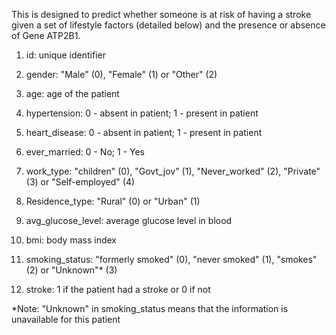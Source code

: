 This is designed to predict whether someone is at risk of having a stroke given a set of lifestyle factors (detailed below) and the presence or absence of Gene ATP2B1.

1) id: unique identifier

2) gender: "Male" (0), "Female" (1) or "Other" (2)

3) age: age of the patient

4) hypertension: 0 - absent in patient; 1 - present in patient

5) heart_disease: 0 - absent in patient; 1 - present in patient

6) ever_married: 0 - No; 1 - Yes

7) work_type: "children" (0), "Govt_jov" (1), "Never_worked" (2), "Private" (3) or "Self-employed" (4)

8) Residence_type: "Rural" (0) or "Urban" (1)

9) avg_glucose_level: average glucose level in blood

10) bmi: body mass index

11) smoking_status: "formerly smoked" (0), "never smoked" (1), "smokes" (2) or "Unknown"* (3)

12) stroke: 1 if the patient had a stroke or 0 if not

*Note: "Unknown" in smoking_status means that the information is unavailable for this patient
